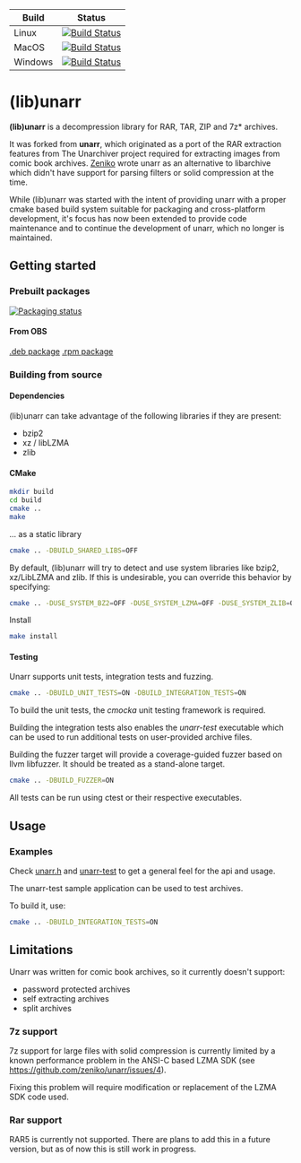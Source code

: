 |Build|Status|
|---|------|
|Linux|[![Build Status](https://dev.azure.com/licorn0647/licorn/_apis/build/status/selmf.unarr?branchName=master&jobName=Linux)](https://dev.azure.com/licorn0647/licorn/_build/latest?definitionId=2&branchName=master)|
|MacOS|[![Build Status](https://dev.azure.com/licorn0647/licorn/_apis/build/status/selmf.unarr?branchName=master&jobName=MacOS)](https://dev.azure.com/licorn0647/licorn/_build/latest?definitionId=2&branchName=master)|
|Windows|[![Build Status](https://dev.azure.com/licorn0647/licorn/_apis/build/status/selmf.unarr?branchName=master&jobName=Windows)](https://dev.azure.com/licorn0647/licorn/_build/latest?definitionId=2&branchName=master)|

# (lib)unarr

**(lib)unarr** is a decompression library for RAR, TAR, ZIP and 7z* archives.

It was forked from **unarr**, which originated as a port of the RAR extraction
features from The Unarchiver project required for extracting images from comic
book archives. [Zeniko](https://github.com/zeniko/) wrote unarr as an
alternative to libarchive which didn't have support for parsing filters or
solid compression at the time.

While (lib)unarr was started with the intent of providing unarr with a proper
cmake based build system suitable for packaging and cross-platform development,
it's focus has now been extended to provide code maintenance and to continue the
development of unarr, which no longer is maintained.

## Getting started

### Prebuilt packages
[![Packaging status](https://repology.org/badge/vertical-allrepos/unarr.svg)](https://repology.org/metapackage/unarr)

#### From OBS
[.deb package](https://software.opensuse.org//download.html?project=home%3Aselmf&package=libunarr)
[.rpm package](https://software.opensuse.org//download.html?project=home%3Aselmf%3Ayacreader-rpm&package=libunarr)

### Building from source

#### Dependencies

(lib)unarr can take advantage of the following libraries if they are present:

* bzip2
* xz / libLZMA
* zlib

#### CMake

```bash
mkdir build
cd build
cmake ..
make
```

... as a static library

```bash
cmake .. -DBUILD_SHARED_LIBS=OFF
```

By default, (lib)unarr will try to detect and use system libraries like bzip2,
xz/LibLZMA and zlib. If this is undesirable, you can override this behavior by
specifying:

```bash
cmake .. -DUSE_SYSTEM_BZ2=OFF -DUSE_SYSTEM_LZMA=OFF -DUSE_SYSTEM_ZLIB=OFF
```

Install

```bash
make install
```

#### Testing

Unarr supports unit tests, integration tests and fuzzing.


```bash
cmake .. -DBUILD_UNIT_TESTS=ON -DBUILD_INTEGRATION_TESTS=ON
```

To build the unit tests, the *cmocka* unit testing framework is required.

Building the integration tests also enables the *unarr-test* executable
which can be used to run additional tests on user-provided archive files.

Building the fuzzer target will provide a coverage-guided fuzzer based
on llvm libfuzzer. It should be treated as a stand-alone target.

```bash
cmake .. -DBUILD_FUZZER=ON
```

All tests can be run using ctest or their respective executables.

## Usage

### Examples

Check [unarr.h](unarr.h) and [unarr-test](test/main.c) to get a general feel
for the api and usage.

The unarr-test sample application can be used to test archives.

To build it, use:

```bash
cmake .. -DBUILD_INTEGRATION_TESTS=ON
```

## Limitations

Unarr was written for comic book archives, so it currently doesn't support:

* password protected archives
* self extracting archives
* split archives

### 7z support

7z support for large files with solid compression is currently limited by a
known performance problem in the ANSI-C based LZMA SDK
(see https://github.com/zeniko/unarr/issues/4).

Fixing this problem will require modification or replacement of the LZMA SDK
code used.

### Rar support

RAR5 is currently not supported. There are plans to add this in a future version,
but as of now this is still work in progress.
